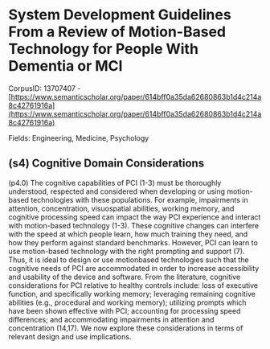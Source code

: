 # System Development Guidelines From a Review of Motion-Based Technology for People With Dementia or MCI

CorpusID: 13707407 - [https://www.semanticscholar.org/paper/614bff0a35da62680863b1d4c214a8c42761916a](https://www.semanticscholar.org/paper/614bff0a35da62680863b1d4c214a8c42761916a)

Fields: Engineering, Medicine, Psychology

## (s4) Cognitive Domain Considerations
(p4.0) The cognitive capabilities of PCI (1-3) must be thoroughly understood, respected and considered when developing or using motion-based technologies with these populations. For example, impairments in attention, concentration, visuospatial abilities, working memory, and cognitive processing speed can impact the way PCI experience and interact with motion-based technology (1-3). These cognitive changes can interfere with the speed at which people learn, how much training they need, and how they perform against standard benchmarks. However, PCI can learn to use motion-based technology with the right prompting and support (7). Thus, it is ideal to design or use motionbased technologies such that the cognitive needs of PCI are accommodated in order to increase accessibility and usability of the device and software. From the literature, cognitive considerations for PCI relative to healthy controls include: loss of executive function, and specifically working memory; leveraging remaining cognitive abilities (e.g., procedural and working memory); utilizing prompts which have been shown effective with PCI; accounting for processing speed differences; and accommodating impairments in attention and concentration (14,17). We now explore these considerations in terms of relevant design and use implications.
